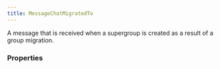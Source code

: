```yaml
---
title: MessageChatMigratedTo
---
```


A message that is received when a supergroup is created as a result of a group migration.

### Properties



